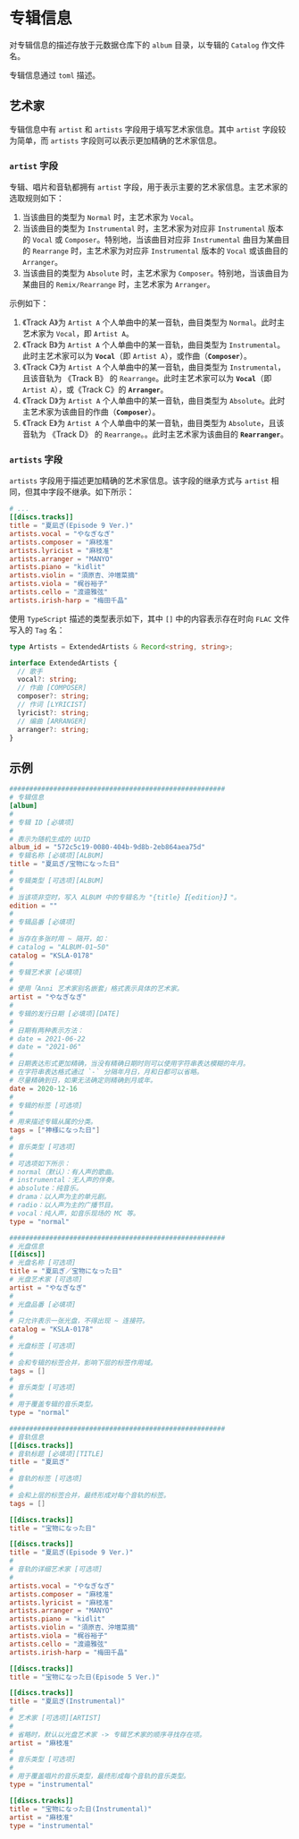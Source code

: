 # 专辑信息

对专辑信息的描述存放于元数据仓库下的 `album` 目录，以专辑的 `Catalog` 作文件名。

专辑信息通过 `toml` 描述。

## 艺术家

专辑信息中有 `artist` 和 `artists` 字段用于填写艺术家信息。其中 `artist` 字段较为简单，而 `artists` 字段则可以表示更加精确的艺术家信息。

### `artist` 字段

专辑、唱片和音轨都拥有 `artist` 字段，用于表示主要的艺术家信息。主艺术家的选取规则如下：

1. 当该曲目的类型为 `Normal` 时，主艺术家为 `Vocal`。
2. 当该曲目的类型为 `Instrumental` 时，主艺术家为对应非 `Instrumental` 版本的 `Vocal` 或 `Composer`。特别地，当该曲目对应非 `Instrumental` 曲目为某曲目的 `Rearrange` 时，主艺术家为对应非 `Instrumental` 版本的 `Vocal` 或该曲目的 `Arranger`。
3. 当该曲目的类型为 `Absolute` 时，主艺术家为 `Composer`。特别地，当该曲目为某曲目的 `Remix/Rearrange` 时，主艺术家为 `Arranger`。

示例如下：

1. 《Track A》为 `Artist A` 个人单曲中的某一音轨，曲目类型为 `Normal`。此时主艺术家为 `Vocal`，即 `Artist A`。
2. 《Track B》为 `Artist A` 个人单曲中的某一音轨，曲目类型为 `Instrumental`。此时主艺术家可以为 **`Vocal`**（即 `Artist A`），或作曲（**`Composer`**）。
3. 《Track C》为 `Artist A` 个人单曲中的某一音轨，曲目类型为 `Instrumental`，且该音轨为 《Track B》 的 `Rearrange`。此时主艺术家可以为 **`Vocal`**（即 `Artist A`），或《Track C》的 **`Arranger`**。
4. 《Track D》为 `Artist A` 个人单曲中的某一音轨，曲目类型为 `Absolute`。此时主艺术家为该曲目的作曲（**`Composer`**）。
5. 《Track E》为 `Artist A` 个人单曲中的某一音轨，曲目类型为 `Absolute`，且该音轨为 《Track D》 的 `Rearrange`。。此时主艺术家为该曲目的 **`Rearranger`**。

### `artists` 字段

`artists` 字段用于描述更加精确的艺术家信息。该字段的继承方式与 `artist` 相同，但其中字段不继承。如下所示：

```toml
# ...
[[discs.tracks]]
title = "夏凪ぎ(Episode 9 Ver.)"
artists.vocal = "やなぎなぎ"
artists.composer = "麻枝准"
artists.lyricist = "麻枝准"
artists.arranger = "MANYO"
artists.piano = "kidlit"
artists.violin = "須原杏、沖増菜摘"
artists.viola = "梶谷裕子"
artists.cello = "渡邉雅弦"
artists.irish-harp = "梅田千晶"
```

使用 `TypeScript` 描述的类型表示如下，其中 `[]` 中的内容表示存在时向 `FLAC` 文件写入的 `Tag` 名：

```typescript
type Artists = ExtendedArtists & Record<string, string>;

interface ExtendedArtists {
  // 歌手
  vocal?: string;
  // 作曲 [COMPOSER]
  composer?: string;
  // 作词 [LYRICIST]
  lyricist?: string;
  // 编曲 [ARRANGER]
  arranger?: string;
}
```

## 示例

```toml
######################################################
# 专辑信息
[album]
#
# 专辑 ID [必填项]
#
# 表示为随机生成的 UUID
album_id = "572c5c19-0080-404b-9d8b-2eb864aea75d"
# 专辑名称 [必填项][ALBUM]
title = "夏凪ぎ/宝物になった日"
#
# 专辑类型 [可选项][ALBUM]
#
# 当该项非空时，写入 ALBUM 中的专辑名为 "{title}【{edition}】"。
edition = ""
#
# 专辑品番 [必填项]
#
# 当存在多张时用 ~ 隔开，如：
# catalog = "ALBUM-01~50"
catalog = "KSLA-0178"
#
# 专辑艺术家 [必填项]
#
# 使用「Anni 艺术家别名嵌套」格式表示具体的艺术家。
artist = "やなぎなぎ"
#
# 专辑的发行日期 [必填项][DATE]
#
# 日期有两种表示方法：
# date = 2021-06-22
# date = "2021-06"
# 
# 日期表达形式更加精确，当没有精确日期时则可以使用字符串表达模糊的年月。
# 在字符串表达格式通过 `-` 分隔年月日，月和日都可以省略。
# 尽量精确到日，如果无法确定则精确到月或年。
date = 2020-12-16
#
# 专辑的标签 [可选项]
#
# 用来描述专辑从属的分类。
tags = ["神様になった日"]
#
# 音乐类型 [可选项]
#
# 可选项如下所示：
# normal（默认）：有人声的歌曲。
# instrumental：无人声的伴奏。
# absolute：纯音乐。
# drama：以人声为主的单元剧。
# radio：以人声为主的广播节目。
# vocal：纯人声，如音乐现场的 MC 等。
type = "normal"

######################################################
# 光盘信息
[[discs]]
# 光盘名称 [可选项]
title = "夏凪ぎ／宝物になった日"
# 光盘艺术家 [可选项]
artist = "やなぎなぎ"
#
# 光盘品番 [必填项]
#
# 只允许表示一张光盘，不得出现 ~ 连接符。
catalog = "KSLA-0178"
#
# 光盘标签 [可选项]
#
# 会和专辑的标签合并，影响下层的标签作用域。
tags = []
#
# 音乐类型 [可选项]
#
# 用于覆盖专辑的音乐类型。
type = "normal"

######################################################
# 音轨信息
[[discs.tracks]]
# 音轨标题 [必填项][TITLE]
title = "夏凪ぎ"
#
# 音轨的标签 [可选项]
#
# 会和上层的标签合并，最终形成对每个音轨的标签。
tags = []

[[discs.tracks]]
title = "宝物になった日"

[[discs.tracks]]
title = "夏凪ぎ(Episode 9 Ver.)"
#
# 音轨的详细艺术家 [可选项]
#
artists.vocal = "やなぎなぎ"
artists.composer = "麻枝准"
artists.lyricist = "麻枝准"
artists.arranger = "MANYO"
artists.piano = "kidlit"
artists.violin = "須原杏、沖増菜摘"
artists.viola = "梶谷裕子"
artists.cello = "渡邉雅弦"
artists.irish-harp = "梅田千晶"

[[discs.tracks]]
title = "宝物になった日(Episode 5 Ver.)"

[[discs.tracks]]
title = "夏凪ぎ(Instrumental)"
#
# 艺术家 [可选项][ARTIST]
#
# 省略时，默认以光盘艺术家 -> 专辑艺术家的顺序寻找存在项。
artist = "麻枝准"
#
# 音乐类型 [可选项]
#
# 用于覆盖唱片的音乐类型，最终形成每个音轨的音乐类型。
type = "instrumental"

[[discs.tracks]]
title = "宝物になった日(Instrumental)"
artist = "麻枝准"
type = "instrumental"
```
